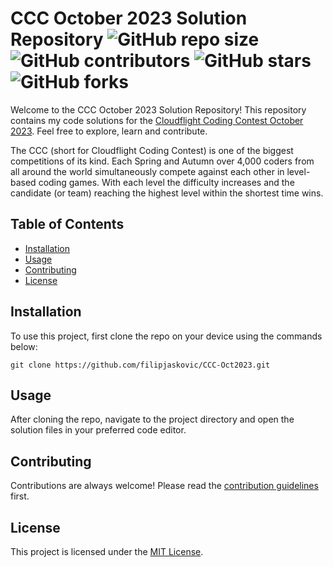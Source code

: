 
# CCC October 2023 Solution Repository ![GitHub repo size](https://img.shields.io/github/repo-size/filipjaskovic/CCC-Oct2023) ![GitHub contributors](https://img.shields.io/github/contributors/filipjaskovic/CCC-Oct2023) ![GitHub stars](https://img.shields.io/github/stars/filipjaskovic/CCC-Oct2023?style=social) ![GitHub forks](https://img.shields.io/github/forks/filipjaskovic/CCC-Oct2023?style=social)

Welcome to the CCC October 2023 Solution Repository! This repository contains my code solutions for the [Cloudflight Coding Contest October 2023](https://register.codingcontest.org/). Feel free to explore, learn and contribute.

The CCC (short for Cloudflight Coding Contest) is one of the biggest competitions of its kind. Each Spring and Autumn over 4,000 coders from all around the world simultaneously compete against each other in level-based coding games. With each level the difficulty increases and the candidate (or team) reaching the highest level within the shortest time wins.

## Table of Contents

- [Installation](#installation)
- [Usage](#usage)
- [Contributing](#contributing)
- [License](#license)

## Installation

To use this project, first clone the repo on your device using the commands below:

```git
git clone https://github.com/filipjaskovic/CCC-Oct2023.git
```

## Usage

After cloning the repo, navigate to the project directory and open the solution files in your preferred code editor.

## Contributing

Contributions are always welcome! Please read the [contribution guidelines](contributing.md) first.

## License

This project is licensed under the [MIT License](LICENSE).

